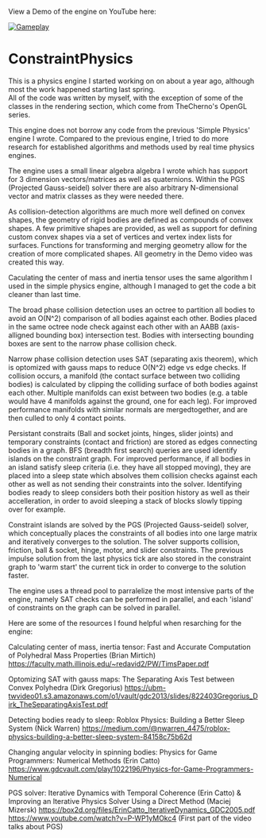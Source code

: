 View a Demo of the engine on YouTube here:

 [![Gameplay](https://img.youtube.com/vi/HDZ2AlW5eJw/0.jpg)](https://www.youtube.com/watch?v=HDZ2AlW5eJw)

# ConstraintPhysics

This is a physics engine I started working on on about a year ago, although most the work happened starting last spring.  
All of the code was written by myself, with the exception of some of the classes in the rendering section,
which come from TheCherno's OpenGL series.

This engine does not borrow any code from the previous 'Simple Physics' engine I wrote. Compared to the previous engine, I tried to do more research
for established algorithms and methods used by real time physics engines.

The engine uses a small linear algebra algebra I wrote which has support for 3 dimension vectors/matrices as well as quaternions. Within the PGS (Projected Gauss-seidel) 
solver there are also arbitrary N-dimensional vector and matrix classes as they were needed there.

As collision-detection algorithms are much more well defined on convex shapes, the geometry of rigid bodies are defined as compounds of convex shapes. A few
primitive shapes are provided, as well as support for defining custom convex shapes via a set of vertices and vertex index lists for surfaces. Functions for transforming
and merging geometry allow for the creation of more complicated shapes. All geometry in the Demo video was created this way.

Caculating the center of mass and inertia tensor uses the same algorithm I used in the simple physics engine, although I managed to get the code a bit cleaner than last time.

The broad phase collision detection uses an octree to partition all bodies to avoid an O(N^2) comparison of all bodies against each other. Bodies placed in the same octree node
check against each other with an AABB (axis-alligned bounding box) intersection test. Bodies with intersecting bounding boxes are sent to the narrow phase collision check.

Narrow phase collision detection uses SAT (separating axis theorem), which is optomized with gauss maps to reduce O(N^2) edge vs edge checks. If collision occurs, a manifold (the contact surface between two colliding bodies) is calculated by clipping the colliding surface of both bodies against each other. 
Multiple manifolds can exist between two bodies (e.g. a table would have 4 manifolds against the ground, one for each leg). For improved performance 
manifolds with similar normals are mergedtogether, and are then culled to only 4 contact points.

Persistant constraits (Ball and socket joints, hinges, slider joints) and temporary constraints (contact and friction) are stored as edges connecting bodies
in a graph. BFS (breadth first search) queries are used identify islands on the constraint graph. For improved performance, if all bodies in an island 
satisfy sleep criteria (i.e. they have all stopped moving), they are placed into a sleep state which absolves them collision checks against each other as well as 
not sending their constraints into the solver. Identifying bodies ready to sleep considers both their position history as well as their accelleration, in order to avoid sleeping a stack of blocks slowly tipping over for example.

Constraint islands are solved by the PGS (Projected Gauss-seidel) solver, which conceptually places the constraints of all bodies into one large matrix and iteratively converges to the solution. The solver supports collision, friction, ball & socket, hinge, motor, and slider constraints. The previous impulse solution from the last physics tick are also stored in the constraint graph to 'warm start' the current tick in order to converge to the solution faster.

The engine uses a thread pool to parralelize the most intensive parts of the engine, namely SAT checks can be performed in parallel, and each 'island' of constraints on the graph can be solved in parallel.

Here are some of the resources I found helpful when resarching for the engine:

Calculating center of mass, inertia tensor: Fast and Accurate Computation of Polyhedral Mass Properties (Brian Mirtich)
https://faculty.math.illinois.edu/~redavid2/PW/TimsPaper.pdf

Optomizing SAT with gauss maps: The Separating Axis Test between Convex Polyhedra (Dirk Gregorius)
https://ubm-twvideo01.s3.amazonaws.com/o1/vault/gdc2013/slides/822403Gregorius_Dirk_TheSeparatingAxisTest.pdf

Detecting bodies ready to sleep: Roblox Physics: Building a Better Sleep System (Nick Warren)
https://medium.com/@nwarren_4475/roblox-physics-building-a-better-sleep-system-84158c75b62d

Changing angular velocity in spinning bodies: Physics for Game Programmers: Numerical Methods (Erin Catto)
https://www.gdcvault.com/play/1022196/Physics-for-Game-Programmers-Numerical

PGS solver: Iterative Dynamics with Temporal Coherence (Erin Catto) & Improving an Iterative Physics Solver Using a Direct Method (Maciej Mizersk)
https://box2d.org/files/ErinCatto_IterativeDynamics_GDC2005.pdf
https://www.youtube.com/watch?v=P-WP1yMOkc4 (First part of the video talks about PGS)
